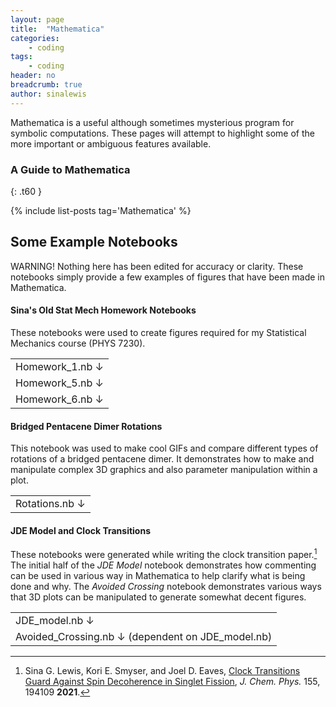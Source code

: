 ```yaml
---
layout: page
title:  "Mathematica"
categories:
    - coding
tags:
    - coding
header: no
breadcrumb: true
author: sinalewis
---
```


Mathematica is a useful although sometimes mysterious program for symbolic computations. These pages will attempt to highlight some of the more important or ambiguous features available.


### A Guide to Mathematica
{: .t60 }

{% include list-posts tag='Mathematica' %}


## Some Example Notebooks

WARNING! Nothing here has been edited for accuracy or clarity. These notebooks simply provide a few examples of figures that have been made in Mathematica.

#### Sina's Old Stat Mech Homework Notebooks

These notebooks were used to create figures required for my Statistical Mechanics course (PHYS 7230).

<table width="100%" style="table-layout: fixed; border: 1px $border-color;">
<tr><td><a style="text-decoration: none;" href="{{ site.urlfile }}exampleMathematica/HW1_plots.nb">Homework_1.nb &darr;</a></td></tr>
<tr><td><a style="text-decoration: none;" href="{{ site.urlfile }}exampleMathematica/HW5_plots.nb">Homework_5.nb &darr;</a></td></tr>
<tr><td><a style="text-decoration: none;" href="{{ site.urlfile }}exampleMathematica/HW6_plots.nb">Homework_6.nb &darr;</a></td></tr>
</table>

#### Bridged Pentacene Dimer Rotations

This notebook was used to make cool GIFs and compare different types of rotations of a bridged pentacene dimer. It demonstrates how to make and manipulate complex 3D graphics and also parameter manipulation within a plot.

<table width="100%" style="table-layout: fixed; border: 1px $border-color;">
<tr>
<td width="100%"><a style="text-decoration: none;" href="{{ site.urlfile }}exampleMathematica/Rotations_Sina.nb">Rotations.nb &darr;</a></td>
</tr>
</table>

#### JDE Model and Clock Transitions

These notebooks were generated while writing the clock transition paper.[^1] The initial half of the *JDE Model* notebook demonstrates how commenting can be used in various way in Mathematica to help clarify what is being done and why. The *Avoided Crossing* notebook demonstrates various ways that 3D plots can be manipulated to generate somewhat decent figures.

<table width="100%" style="table-layout: fixed; border: 1px $border-color;">
<tr><td><a style="text-decoration: none;" href="{{ site.urlfile }}exampleMathematica/ConicalIntersections_passiveSymmetricRotation.nb">JDE_model.nb &darr;</a></td></tr>
<tr><td><a style="text-decoration: none;" href="{{ site.urlfile }}exampleMathematica/AvoidedCrossing_21_1n1.nb">Avoided_Crossing.nb &darr;</a>  (dependent on JDE_model.nb)</td></tr>
</table>


[^1]: Sina G. Lewis, Kori E. Smyser, and Joel D. Eaves, [Clock Transitions Guard Against Spin Decoherence in Singlet Fission](https://doi.org/10.1063/5.0069344), *J. Chem. Phys.* 155, 194109 **2021**.


